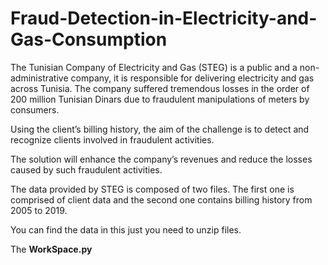 # Fraud-Detection-in-Electricity-and-Gas-Consumption
The Tunisian Company of Electricity and Gas (STEG) is a public and a non-administrative company, it is responsible for delivering electricity and gas across Tunisia. The company suffered tremendous losses in the order of 200 million Tunisian Dinars due to fraudulent manipulations of meters by consumers.

Using the client’s billing history, the aim of the challenge is to detect and recognize clients involved in fraudulent activities.

The solution will enhance the company’s revenues and reduce the losses caused by such fraudulent activities. 

The data provided by STEG is composed of two files. The first one is comprised of client data and the second one contains billing history from 2005 to 2019.

You can find the data in this <a href="https://zindi.africa/competitions/fraud-detection-in-electricity-and-gas-consumption-challenge/data"></a> just you need to unzip files.

The <strong>WorkSpace.py</strong>
